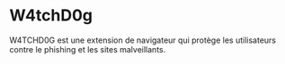 # W4tchD0g
W4TCHD0G est une extension de navigateur qui protège les utilisateurs contre le phishing et les sites malveillants.
